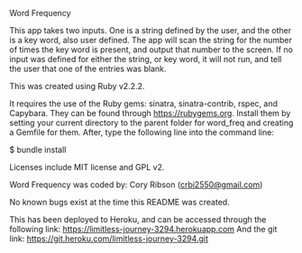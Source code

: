 Word Frequency

This app takes two inputs.  One is a string defined by the user, and the
other is a key word, also user defined.  The app will scan the string
for the number of times the key word is present, and output that number
to the screen.  If no input was defined for either the string, or key word, it
will not run, and tell the user that one of the entries was blank.

This was created using Ruby v2.2.2.

It requires the use of the Ruby gems: sinatra, sinatra-contrib, rspec, and
Capybara.  They can be found through https://rubygems.org.
Install them by setting your current directory to the parent folder for
word_freq and creating a Gemfile for them.  After, type the following line
into the command line:

$ bundle install

Licenses include MIT license and GPL v2.

Word Frequency was coded by:
Cory Ribson (crbi2550@gmail.com)

No known bugs exist at the time this README was created.

This has been deployed to Heroku, and can be accessed through the following link:
https://limitless-journey-3294.herokuapp.com
And the git link:
https://git.heroku.com/limitless-journey-3294.git
